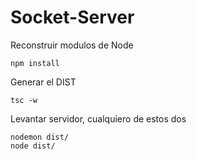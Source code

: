 # Socket-Server

Reconstruir modulos de Node
```
npm install
```

Generar el DIST
```
tsc -w
```

Levantar servidor, cualquiero de estos dos
```
nodemon dist/
node dist/
```